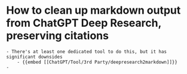 # How to clean up markdown output from ChatGPT Deep Research, preserving citations
	- There's at least one dedicated tool to do this, but it has significant downsides
		- {{embed [[ChatGPT/Tool/3rd Party/deepresearch2markdown]]}}
	-